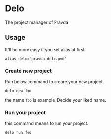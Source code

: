 # Delo
The project manager of Pravda

## Usage

It'll be more easy if you set alias at first.
```
alias delo='pravda delo.pvd'
```

### Create new project
Run below command to creare your new project.
```
delo new foo
```
the name `foo` is example. Decide your liked name.

### Run your project
this command means to run your project.

```
delo run foo
```
